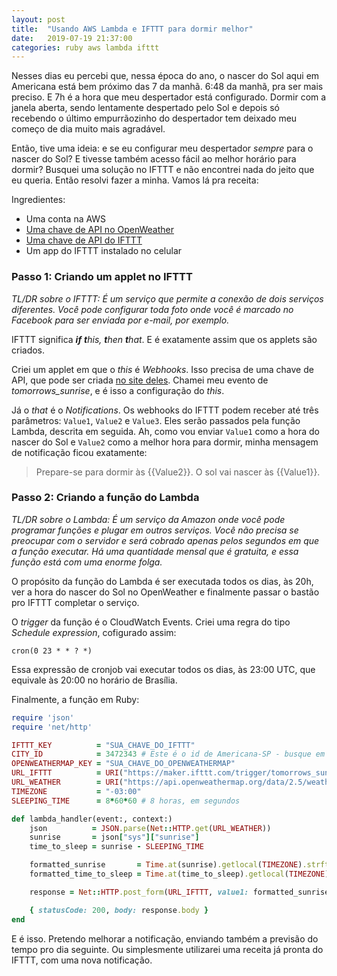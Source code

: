 ```yaml
---
layout: post
title:  "Usando AWS Lambda e IFTTT para dormir melhor"
date:   2019-07-19 21:37:00
categories: ruby aws lambda ifttt
---
```


Nesses dias eu percebi que, nessa época do ano, o nascer do Sol aqui em Americana está bem próximo das 7 da manhã. 6:48 da manhã, pra ser mais preciso. E 7h é a hora que meu despertador está configurado. Dormir com a janela aberta, sendo lentamente despertado pelo Sol e depois só recebendo o último empurrãozinho do despertador tem deixado meu começo de dia muito mais agradável.

Então, tive uma ideia: e se eu configurar meu despertador _sempre_ para o nascer do Sol? E tivesse também acesso fácil ao melhor horário para dormir? Busquei uma solução no IFTTT e não encontrei nada do jeito que eu queria. Então resolvi fazer a minha. Vamos lá pra receita:

Ingredientes:
- Uma conta na AWS
- [Uma chave de API no OpenWeather](https://openweathermap.org/api)
- [Uma chave de API do IFTTT](https://ifttt.com/maker_webhooks)
- Um app do IFTTT instalado no celular

### Passo 1: Criando um applet no IFTTT
_TL/DR sobre o IFTTT: É um serviço que permite a conexão de dois serviços diferentes. Você pode configurar toda foto onde você é marcado no Facebook para ser enviada por e-mail, por exemplo._

IFTTT significa _**if** **t**his, **t**hen **t**hat_. E é exatamente assim que os applets são criados.

Criei um applet em que o _this_ é _Webhooks_. Isso precisa de uma chave de API, que pode ser criada [no site deles](https://ifttt.com/maker_webhooks). Chamei meu evento de _tomorrows_sunrise_, e é isso a configuração do _this_.

Já o _that_ é o _Notifications_. Os webhooks do IFTTT podem receber até três parâmetros: `Value1`, `Value2` e `Value3`. Eles serão passados pela função Lambda, descrita em seguida. Ah, como vou enviar `Value1` como a hora do nascer do Sol e `Value2` como a melhor hora para dormir, minha mensagem de notificação ficou exatamente:
> Prepare-se para dormir às {{Value2}}. O sol vai nascer às {{Value1}}.

### Passo 2: Criando a função do Lambda
_TL/DR sobre o Lambda: É um serviço da Amazon onde você pode programar funções e plugar em outros serviços. Você não precisa se preocupar com o servidor e será cobrado apenas pelos segundos em que a função executar. Há uma quantidade mensal que é gratuita, e essa função está com uma enorme folga._

O propósito da função do Lambda é ser executada todos os dias, às 20h, ver a hora do nascer do Sol no OpenWeather e finalmente passar o bastão pro IFTTT completar o serviço.

O _trigger_ da função é o CloudWatch Events. Criei uma regra do tipo _Schedule expression_, cofigurado assim:
```
cron(0 23 * * ? *)
```

Essa expressão de cronjob vai executar todos os dias, às 23:00 UTC, que equivale às 20:00 no horário de Brasília.

Finalmente, a função em Ruby:
```ruby
require 'json'
require 'net/http'

IFTTT_KEY          = "SUA_CHAVE_DO_IFTTT"
CITY_ID            = 3472343 # Este é o id de Americana-SP - busque em openweathermap.org
OPENWEATHERMAP_KEY = "SUA_CHAVE_DO_OPENWEATHERMAP"
URL_IFTTT          = URI("https://maker.ifttt.com/trigger/tomorrows_sunrise/with/key/#{IFTTT_KEY}")
URL_WEATHER        = URI("https://api.openweathermap.org/data/2.5/weather?id=#{CITY_ID}&appid=#{OPENWEATHERMAP_KEY}")
TIMEZONE           = "-03:00"
SLEEPING_TIME      = 8*60*60 # 8 horas, em segundos

def lambda_handler(event:, context:)
    json          = JSON.parse(Net::HTTP.get(URL_WEATHER))
    sunrise       = json["sys"]["sunrise"]
    time_to_sleep = sunrise - SLEEPING_TIME

    formatted_sunrise       = Time.at(sunrise).getlocal(TIMEZONE).strftime("%H:%M")
    formatted_time_to_sleep = Time.at(time_to_sleep).getlocal(TIMEZONE).strftime("%H:%M")

    response = Net::HTTP.post_form(URL_IFTTT, value1: formatted_sunrise, value2: formatted_time_to_sleep)

    { statusCode: 200, body: response.body }
end
```

E é isso. Pretendo melhorar a notificação, enviando também a previsão do tempo pro dia seguinte. Ou simplesmente utilizarei uma receita já pronta do IFTTT, com uma nova notificação.